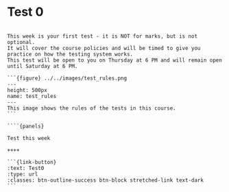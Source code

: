 # Test 0

````{panels}

This week is your first test - it is NOT for marks, but is not optional.
It will cover the course policies and will be timed to give you practice on how the testing system works.
This test will be open to you on Thursday at 6 PM and will remain open until Saturday at 6 PM.

```{figure} ../../images/test_rules.png
---
height: 500px
name: test_rules
---
This image shows the rules of the tests in this course.
```

````{panels} 

Test this week

++++  

```{link-button} 
:text: Test0
:type: url
:classes: btn-outline-success btn-block stretched-link text-dark
```
````